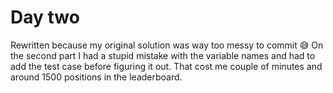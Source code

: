 # Day two
Rewritten because my original solution was way too messy to commit :sweat_smile:
On the second part I had a stupid mistake with the variable names and had to add the test case before figuring it out. That cost me couple of minutes and around 1500 positions in the leaderboard.